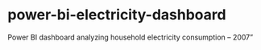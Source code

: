 # power-bi-electricity-dashboard
Power BI dashboard analyzing household electricity consumption – 2007”
